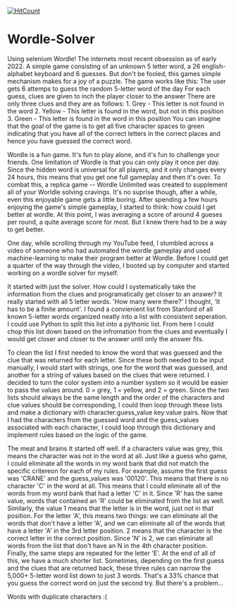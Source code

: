 [![HitCount](https://hits.dwyl.com/CalebVanDerMaas/Wordle-Solver.svg?style=flat-square)](http://hits.dwyl.com/CalebVanDerMaas/Wordle-Solver)
# Wordle-Solver
Using selenium
Wordle! The internets most recent obsession as of early 2022. A simple game consisting of an unknown 5 letter word, a 26 english-alphabet keyboard
and 6 guesses. But don't be fooled, this games simple mechanism makes for a joy of a puzzle.
The game works like this: 
  The user gets 6 attemps to guess the random 5-letter word of the day
  For each guess, clues are given to inch the player closer to the answer
  There are only three clues and they are as follows:
    1. Grey - This letter is not found in the word
    2. Yellow - This letter is found in the word, but not in this position
    3. Green - This letter is found in the word in this position
  You can imagine that the goal of the game is to get all five character spaces to green indicating that you have all of the correct letters in the correct places and hence you
  have guessed the correct word.
  
Wordle is a fun game. It's fun to play alone, and it's fun to challenge your friends. One limitation of Wordle is that you can only play it once per day. Since the hidden word
is universal for all players, and it only changes every 24 hours, this means that you get one full gameplay and then it's over. To combat this, a replica game -- Wordle Unlimited 
was created to supplement all of your Worldle solving cravings. It's no suprise though, after a while, even this enjoyable game gets a little boring. After spending a few hours 
enjoying the game's simple gameplay, I started to think: how could I get better at wordle. At this point, I was averaging a score of around 4 gueses per round, a quite average score
for most. But I knew there had to be a way to get better.

One day, while scrolling through my YouTube feed, I stumbled across a video of someone who had automated the wordle gameplay and used machine-learning to make their program better at
Wordle. Before I could get a quarter of the way through the video, I booted up by computer and started working on a wordle solver for myself.

It started with just the solver.
How could I systematically take the information from the clues and programatically get closer to an answer? It really started with all 5 letter words. 'How many were there?' I thought,
'It has to be a finite amount'. I found a convienient list from Stanford of all known 5-letter words organized neatly into a list with consistent seperation. I could use Python to 
split this list into a pythonic list. From here I could chop this list down based on the infromation from the clues and eventually I would get closer and closer to the answer until
only the answer fits. 

To clean the list
I first needed to know the word that was guessed and the clue that was returned for each letter. Since these both needed to be input manually, I would start with strings, one for the
word that was guessed, and another for a string of values based on the clues that were returned. I decided to turn the color system into a number system so it would be easier to pass
the values around. 0 = grey, 1 = yellow, and 2 = green. Since the two lists should always be the same length and the order of the characters and clue values should be corresponding, I 
could then loop through these lists and make a dictionary with character:guess_value key:value pairs. Now that I had the characters from the guessed word and the guess_values associated
with each character, I could loop through this dictionary and implement rules based on the logic of the game.

The meat and brains
It started off well. If a characters value was grey, this means the character was not in the word at all. Just like a guess who game, I could eliminate all the words in my word bank that
did not match the specific critereon for each of my rules. For example, assume the first guess was 'CRANE' and the guess_values was '00120'. This means that there is no character 'C' in the
word at all. This means that I could eliminate all of the words from my word bank that had a letter 'C' in it. Since 'R' has the same value, words that contained an 'R' could be eliminated
from the list as well. 
Similarly, the value 1 means that the letter is in the word, just not in that position. For the letter 'A', this means two things: we can eliminate all the words that don't have a letter 'A', 
and we can eliminate all of the words that have a letter 'A' in the 3rd letter position. 
2 means that the character is the correct letter in the correct position. Since 'N' is 2, we can eliminate all words from the list that don't have an N in the 4th character position.
Finally, the same steps are repeated for the letter 'E'. 
At the end of all of this, we have a much shorter list. Sometimes, depending on the first guess and the clues that are returned back, these three rules can narrow the 5,000+ 5-letter word list
down to just 3 words. That's a 33% chance that you guess the correct word on just the second try. But there's a problem...

Words with duplicate characters :(

